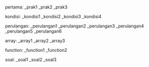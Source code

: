 pertama:
_prak1
_prak2
_prak3

kondisi:
_kondisi1
_kondisi2
_kondisi3
_kondisi4

perulangan:
_perulangan1
_perulangan2
_perulangan3
_perulangan4
_perulangan5
_perulangan6

array:
_array1
_array2
_array3

function:
_function1
_function2

soal:
_soal1
_soal2
_soal3

